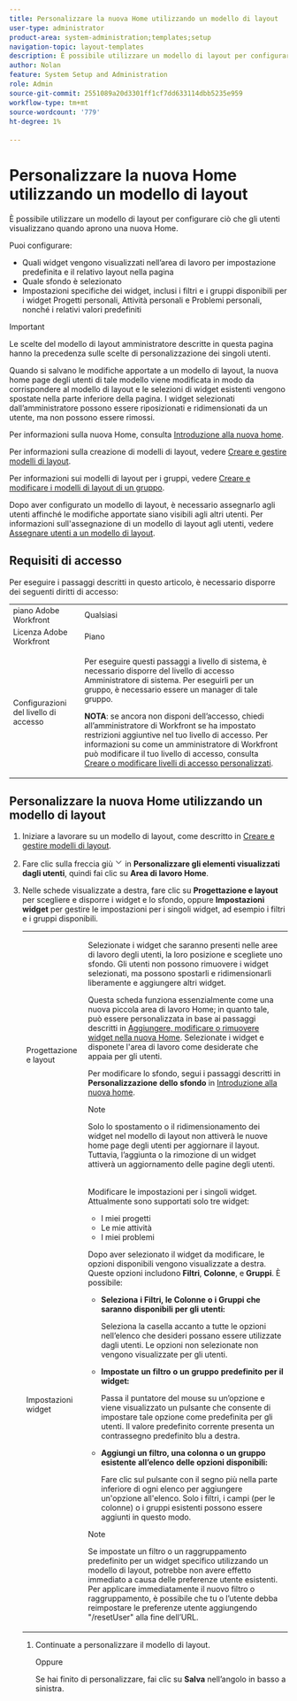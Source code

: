 ```yaml
---
title: Personalizzare la nuova Home utilizzando un modello di layout
user-type: administrator
product-area: system-administration;templates;setup
navigation-topic: layout-templates
description: È possibile utilizzare un modello di layout per configurare ciò che gli utenti visualizzano quando aprono una nuova Home.
author: Nolan
feature: System Setup and Administration
role: Admin
source-git-commit: 2551089a20d3301ff1cf7dd633114dbb5235e959
workflow-type: tm+mt
source-wordcount: '779'
ht-degree: 1%

---
```


# Personalizzare la nuova Home utilizzando un modello di layout

È possibile utilizzare un modello di layout per configurare ciò che gli utenti visualizzano quando aprono una nuova Home.

Puoi configurare:

* Quali widget vengono visualizzati nell’area di lavoro per impostazione predefinita e il relativo layout nella pagina
* Quale sfondo è selezionato
* Impostazioni specifiche dei widget, inclusi i filtri e i gruppi disponibili per i widget Progetti personali, Attività personali e Problemi personali, nonché i relativi valori predefiniti

>[!IMPORTANT]
>
>Le scelte del modello di layout amministratore descritte in questa pagina hanno la precedenza sulle scelte di personalizzazione dei singoli utenti.
>
>Quando si salvano le modifiche apportate a un modello di layout, la nuova home page degli utenti di tale modello viene modificata in modo da corrispondere al modello di layout e le selezioni di widget esistenti vengono spostate nella parte inferiore della pagina. I widget selezionati dall’amministratore possono essere riposizionati e ridimensionati da un utente, ma non possono essere rimossi.

Per informazioni sulla nuova Home, consulta [Introduzione alla nuova home](/help/quicksilver/workfront-basics/using-home/new-home/get-started-with-new-home.md).

Per informazioni sulla creazione di modelli di layout, vedere [Creare e gestire modelli di layout](../use-layout-templates/create-and-manage-layout-templates.md).

Per informazioni sui modelli di layout per i gruppi, vedere [Creare e modificare i modelli di layout di un gruppo](../../../administration-and-setup/manage-groups/work-with-group-objects/create-and-modify-a-groups-layout-templates.md).

Dopo aver configurato un modello di layout, è necessario assegnarlo agli utenti affinché le modifiche apportate siano visibili agli altri utenti. Per informazioni sull&#39;assegnazione di un modello di layout agli utenti, vedere [Assegnare utenti a un modello di layout](../use-layout-templates/assign-users-to-layout-template.md).

## Requisiti di accesso

Per eseguire i passaggi descritti in questo articolo, è necessario disporre dei seguenti diritti di accesso:

<table style="table-layout:auto"> 
 <col> 
 <col> 
 <tbody> 
  <tr> 
   <td role="rowheader">piano Adobe Workfront</td> 
   <td>Qualsiasi</td> 
  </tr> 
  <tr> 
   <td role="rowheader">Licenza Adobe Workfront</td> 
   <td>Piano</td> 
  </tr> 
  <tr> 
   <td role="rowheader">Configurazioni del livello di accesso</td> 
   <td> <p>Per eseguire questi passaggi a livello di sistema, è necessario disporre del livello di accesso Amministratore di sistema.
Per eseguirli per un gruppo, è necessario essere un manager di tale gruppo.</p> <p><b>NOTA</b>: se ancora non disponi dell’accesso, chiedi all’amministratore di Workfront se ha impostato restrizioni aggiuntive nel tuo livello di accesso. Per informazioni su come un amministratore di Workfront può modificare il tuo livello di accesso, consulta <a href="../../../administration-and-setup/add-users/configure-and-grant-access/create-modify-access-levels.md" class="MCXref xref">Creare o modificare livelli di accesso personalizzati</a>.</p> </td> 
  </tr> 
 </tbody> 
</table>

## Personalizzare la nuova Home utilizzando un modello di layout

1. Iniziare a lavorare su un modello di layout, come descritto in [Creare e gestire modelli di layout](../../../administration-and-setup/customize-workfront/use-layout-templates/create-and-manage-layout-templates.md).

1. Fare clic sulla freccia giù ![](assets/dropdown-arrow.png) in **Personalizzare gli elementi visualizzati dagli utenti**, quindi fai clic su **Area di lavoro Home**.

1. Nelle schede visualizzate a destra, fare clic su **Progettazione e layout** per scegliere e disporre i widget e lo sfondo, oppure **Impostazioni widget** per gestire le impostazioni per i singoli widget, ad esempio i filtri e i gruppi disponibili.

   <table style="table-layout:auto"> 
    <col> 
    <col> 
    <tbody> 
     <tr> 
      <td role="rowheader">Progettazione e layout</td> 
      <td>
      <p>Selezionate i widget che saranno presenti nelle aree di lavoro degli utenti, la loro posizione e scegliete uno sfondo. Gli utenti non possono rimuovere i widget selezionati, ma possono spostarli e ridimensionarli liberamente e aggiungere altri widget.</p>
      <p>Questa scheda funziona essenzialmente come una nuova piccola area di lavoro Home; in quanto tale, può essere personalizzata in base ai passaggi descritti in <a href="/help/quicksilver/workfront-basics/using-home/new-home/add-edit-remove-widgets-in-new-home.md" class="MCXref xref">Aggiungere, modificare o rimuovere widget nella nuova Home</a>. Selezionate i widget e disponete l'area di lavoro come desiderate che appaia per gli utenti.</p>
      <p>Per modificare lo sfondo, segui i passaggi descritti in <b>Personalizzazione dello sfondo</b> in <a href="/help/quicksilver/workfront-basics/using-home/new-home/get-started-with-new-home.md" class="MCXref xref">Introduzione alla nuova home</a>.</p>
      <p>

>[!NOTE]
>
>Solo lo spostamento o il ridimensionamento dei widget nel modello di layout non attiverà le nuove home page degli utenti per aggiornare il layout. Tuttavia, l’aggiunta o la rimozione di un widget attiverà un aggiornamento delle pagine degli utenti.

</p>
     </td> 
     </tr> 
     <tr> 
      <td role="rowheader">Impostazioni widget</td> 
      <td>
      <p>Modificare le impostazioni per i singoli widget. Attualmente sono supportati solo tre widget:</p>
      <ul>
        <li>I miei progetti</li>
        <li>Le mie attività</li>
        <li>I miei problemi</li>
      </ul>
      <p>Dopo aver selezionato il widget da modificare, le opzioni disponibili vengono visualizzate a destra. Queste opzioni includono <b>Filtri</b>, <b>Colonne</b>, e <b>Gruppi</b>. È possibile:</p>
      <ul>
      <li><p><b>Seleziona i Filtri, le Colonne o i Gruppi che saranno disponibili per gli utenti:</b></p>
      <p>Seleziona la casella accanto a tutte le opzioni nell’elenco che desideri possano essere utilizzate dagli utenti. Le opzioni non selezionate non vengono visualizzate per gli utenti.</li></p>
      <li><p><b>Impostate un filtro o un gruppo predefinito per il widget:</b></p>
      <p>Passa il puntatore del mouse su un’opzione e viene visualizzato un pulsante che consente di impostare tale opzione come predefinita per gli utenti. Il valore predefinito corrente presenta un contrassegno predefinito blu a destra.</li></p>
      <li><p><b>Aggiungi un filtro, una colonna o un gruppo esistente all’elenco delle opzioni disponibili:</b></p>
      <p>Fare clic sul pulsante con il segno più nella parte inferiore di ogni elenco per aggiungere un'opzione all'elenco. Solo i filtri, i campi (per le colonne) o i gruppi esistenti possono essere aggiunti in questo modo.</p></li>
      </ul>
      <p>

>[!NOTE]
>
>Se impostate un filtro o un raggruppamento predefinito per un widget specifico utilizzando un modello di layout, potrebbe non avere effetto immediato a causa delle preferenze utente esistenti. Per applicare immediatamente il nuovo filtro o raggruppamento, è possibile che tu o l’utente debba reimpostare le preferenze utente aggiungendo &quot;/resetUser&quot; alla fine dell’URL.

</p>
  </td> 
  </tr>
  </tbody> 
  </table>

1. Continuate a personalizzare il modello di layout.

   Oppure

   Se hai finito di personalizzare, fai clic su **Salva** nell’angolo in basso a sinistra.

